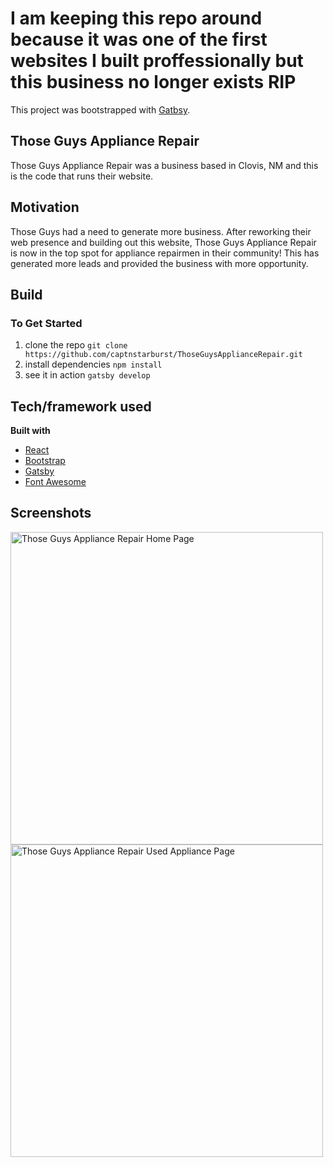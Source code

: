 # I am keeping this repo around because it was one of the first websites I built proffessionally but this business no longer exists RIP

This project was bootstrapped with [Gatbsy](https://www.gatsbyjs.org/).

## Those Guys Appliance Repair
Those Guys Appliance Repair was a business based in Clovis, NM and this is the code that runs their website. 

## Motivation
Those Guys had a need to generate more business. After reworking their web presence and building out this website, Those Guys Appliance Repair is now in the top spot for appliance repairmen in their community! This has generated more leads and provided the business with more opportunity. 

## Build
### To Get Started
1) clone the repo `git clone https://github.com/captnstarburst/ThoseGuysApplianceRepair.git`
2) install dependencies `npm install`
3) see it in action `gatsby develop`


## Tech/framework used
<b>Built with</b>
- [React](https://reactjs.org/)
- [Bootstrap](https://getbootstrap.com/)
- [Gatsby](https://www.gatsbyjs.org/)
- [Font Awesome](https://fontawesome.com/)

## Screenshots
<img src="https://raw.githubusercontent.com/captnstarburst/ThoseGuysApplianceRepair/master/public/ScreenshotThosGuysAppliance%20Repair.png" alt="Those Guys Appliance Repair Home Page" height="500px" >

<img src="https://raw.githubusercontent.com/captnstarburst/ThoseGuysApplianceRepair/master/public/Screenshot_2020-02-24%20%F0%9F%A7%B0%20Those%20Guys%20Appliance%20Repair%20%F0%9F%A7%BA.png" alt="Those Guys Appliance Repair Used Appliance Page" height="500px" >
